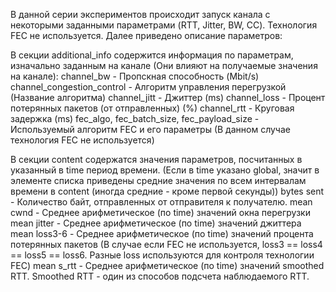 В данной серии экспериментов происходит запуск канала с некоторыми заданными параметрами (RTT, Jitter, BW, CC). Технология FEC не используется. Далее приведено описание параметров:

В секции additional_info содержится информация по параметрам, изначально заданным на канале (Они влияют на получаемые значения на канале):
channel_bw - Пропскная способность (Mbit/s)
channel_congestion_control - Алгоритм управления перегрузкой (Название алгоритма)
channel_jitt - Джиттер (ms)
channel_loss - Процент потерянных пакетов (от отправленных) (%)
channel_rtt - Круговая задержка (ms)
fec_algo, fec_batch_size, fec_payload_size - Используемый алгоритм FEC и его параметры (В данном случае технология FEC не используется)

В секции content содержатся значения параметров, посчитанных в указанный в time период времени. (Если в time указано global, значит в элементе списка приведены средние значения по всем интервалам времени в content (иногда средние - кроме первой секунды))
bytes sent - Количество байт, отправленных от отправителя к получателю.
mean cwnd - Среднее арифметическое (по time) значений окна перегрузки
mean jitter - Среднее арифметическое (по time) значений джиттера
mean loss3-6 - Среднее арифметическое (по time) значений процента потерянных пакетов (В случае если FEC не используется, loss3 == loss4 == loss5 == loss6. Разные loss используются для контроля технологии FEC)
mean s_rtt - Среднее арифметическое (по time) значений smoothed RTT. Smoothed RTT - один из способов подсчета наблюдаемого RTT.
